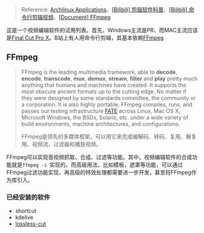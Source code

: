 > Reference: [Archlinux Applications](https://wiki.archlinux.org/title/List_of_applications#Video_editors)、[[Bilibili] 剪辑软件科普](https://www.bilibili.com/video/BV15E411g7PT?from=search&seid=10449772476917470556&spm_id_from=333.337.0.0)、[[Bilibili] 命令行剪辑视频](https://www.bilibili.com/video/BV1gK4y1b7Sn?from=search&seid=17684682304325306019&spm_id_from=333.337.0.0)、[[Document] FFmpeg](https://ffmpeg.org/ffmpeg.html#filter_005fcomplex_005foption)

这是一个视频编辑软件的试用列表。首先，Windows主流是PR、而MAC主流应该是[Final Cut Pro X](https://en.wikipedia.org/wiki/Final_Cut_Pro_X)。B站上有人用命令行剪辑，其基本依赖[FFmpeg](https://ffmpeg.org/)

## FFmpeg

> FFmpeg is the leading multimedia framework, able to **decode**, **encode**, **transcode**, **mux**, **demux**, **stream**, **filter** and **play** pretty much anything that humans and machines have created. It supports the most obscure ancient formats up to the cutting edge. No matter if they were designed by some standards committee, the community or a corporation. It is also highly portable: FFmpeg compiles, runs, and passes our testing infrastructure [FATE](http://fate.ffmpeg.org/) across Linux, Mac OS X, Microsoft Windows, the BSDs, Solaris, etc. under a wide variety of build environments, machine architectures, and configurations.
>
> FFmpeg是领先的多媒体框架，可以用它来完成编解码、转码、复用、解复用、视频流、过滤器和播放视频。

FFmpeg可以实现音视频抓取、合成、过滤等功能。其中，视频编辑软件的合成功能就是`ffmpeg -i `实现的。而高级用法，比如模板，遮罩等功能，可以通过FFmpeg过滤功能实现，再高级的特效处理都需要进一步开发，甚至将FFmpeg作为库引入。



### 已经安装的软件

- shortcut
- kdelive
- [lossless-cut](https://github.com/mifi/lossless-cut)

